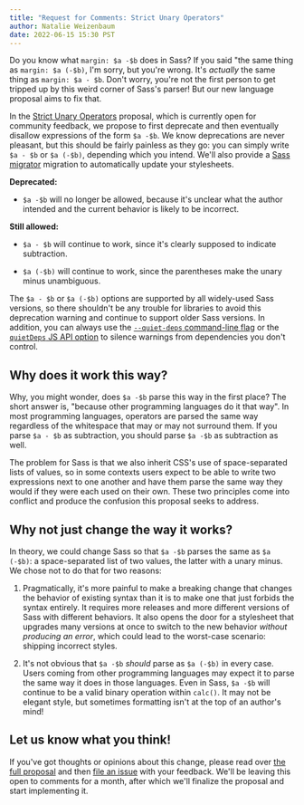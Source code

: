 ```yaml
---
title: "Request for Comments: Strict Unary Operators"
author: Natalie Weizenbaum
date: 2022-06-15 15:30 PST
---
```


Do you know what `margin: $a -$b` does in Sass? If you said "the same thing as
`margin: $a (-$b)`, I'm sorry, but you're wrong. It's *actually* the same thing
as `margin: $a - $b`. Don't worry, you're not the first person to get tripped up
by this weird corner of Sass's parser! But our new language proposal aims to fix
that.

In the [Strict Unary Operators] proposal, which is currently open for community
feedback, we propose to first deprecate and then eventually disallow expressions
of the form `$a -$b`. We know deprecations are never pleasant, but this should
be fairly painless as they go: you can simply write `$a - $b` or `$a (-$b)`,
depending which you intend. We'll also provide a [Sass migrator] migration to
automatically update your stylesheets.

[strict unary operators]: https://github.com/sass/sass/blob/main/proposal/strict-unary.md
[Sass migrator]: https://sass-lang.com/documentation/cli/migrator

**Deprecated:**

* `$a -$b` will no longer be allowed, because it's unclear what the author
  intended and the current behavior is likely to be incorrect.

**Still allowed:**

* `$a - $b` will continue to work, since it's clearly supposed to indicate
  subtraction.

* `$a (-$b)` will continue to work, since the parentheses make the unary minus
  unambiguous.

The `$a - $b` or `$a (-$b)` options are supported by all widely-used Sass
versions, so there shouldn't be any trouble for libraries to avoid this
deprecation warning and continue to support older Sass versions. In addition,
you can always use the [`--quiet-deps` command-line flag] or the [`quietDeps` JS
API option] to silence warnings from dependencies you don't control.

[`--quiet-deps` command-line flag]: https://sass-lang.com/documentation/cli/dart-sass#quiet-deps
[`quietDeps` JS API option]: https://sass-lang.com/documentation/js-api/interfaces/Options#quietDeps

## Why does it work this way?

Why, you might wonder, does `$a -$b` parse this way in the first place? The
short answer is, "because other programming languages do it that way". In most
programming languages, operators are parsed the same way regardless of the
whitespace that may or may not surround them. If you parse `$a - $b` as
subtraction, you should parse `$a -$b` as subtraction as well.

The problem for Sass is that we also inherit CSS's use of space-separated lists
of values, so in some contexts users expect to be able to write two expressions
next to one another and have them parse the same way they would if they were
each used on their own. These two principles come into conflict and produce the
confusion this proposal seeks to address.

## Why not just change the way it works?

In theory, we could change Sass so that `$a -$b` parses the same as `$a (-$b)`:
a space-separated list of two values, the latter with a unary minus. We chose
not to do that for two reasons:

1. Pragmatically, it's more painful to make a breaking change that changes the
   behavior of existing syntax than it is to make one that just forbids the
   syntax entirely. It requires more releases and more different versions of
   Sass with different behaviors. It also opens the door for a stylesheet that
   upgrades many versions at once to switch to the new behavior *without
   producing an error*, which could lead to the worst-case scenario: shipping
   incorrect styles.

2. It's not obvious that `$a -$b` *should* parse as `$a (-$b)` in every case.
   Users coming from other programming languages may expect it to parse the same
   way it does in those languages. Even in Sass, `$a -$b` will continue to be a
   valid binary operation within `calc()`. It may not be elegant style, but
   sometimes formatting isn't at the top of an author's mind!

## Let us know what you think!

If you've got thoughts or opinions about this change, please read over [the full
proposal] and then [file an issue] with your feedback. We'll be leaving this
open to comments for a month, after which we'll finalize the proposal and start
implementing it.

[the full proposal]: https://github.com/sass/sass/blob/main/proposal/strict-unary.md
[file an issue]: https://github.com/sass/sass/issues/new
